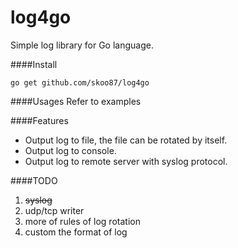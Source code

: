 log4go
======

Simple log library for Go language.

####Install

    go get github.com/skoo87/log4go

####Usages
Refer to examples

####Features
* Output log to file, the file can be rotated by itself.
* Output log to console.
* Output log to remote server with syslog protocol.


####TODO
1. ~~syslog~~
2. udp/tcp writer
3. more of rules of log rotation
4. custom the format of log

